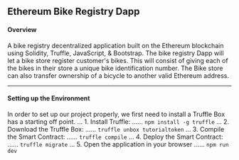 ## Ethereum Bike Registry Dapp
#### Overview
A bike registry decentralized application built on the Ethereum blockchain using Solidity, Truffle, JavaScript, & Bootstrap. The bike registry Dapp will let a bike store register customer's bikes. This will consist of giving each of the bikes in their store a unique bike identification number. The Bike store can also transfer ownership of a bicycle to another valid Ethereum address.

---

#### Setting up the Environment
In order to set up our project properly, we first need to install a Truffle Box has a starting off point.
... 1. Install Truffle:
...... `npm install -g truffle`
... 2. Download the Truffle Box:
...... `truffle unbox tutorialtoken`
... 3. Compile the Smart Contract:
...... `truffle compile`
... 4. Deploy the Smart Contract:
...... `truffle migrate`
... 5. Open the application in your browser
...... `npm run dev`
